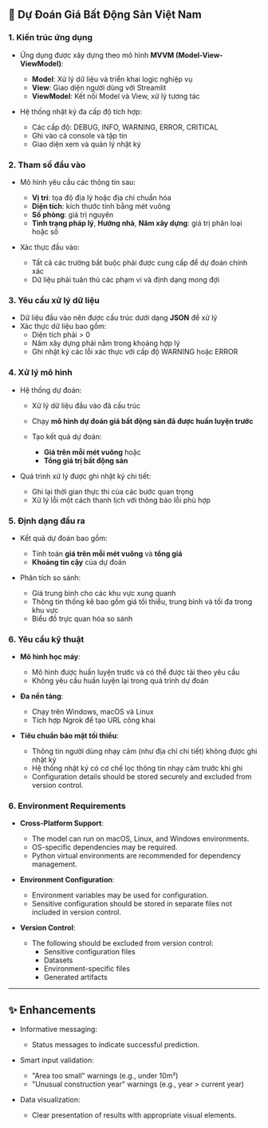 ## 🎯 Dự Đoán Giá Bất Động Sản Việt Nam

### 1. Kiến trúc ứng dụng

* Ứng dụng được xây dựng theo mô hình **MVVM (Model-View-ViewModel)**:

  * **Model**: Xử lý dữ liệu và triển khai logic nghiệp vụ
  * **View**: Giao diện người dùng với Streamlit
  * **ViewModel**: Kết nối Model và View, xử lý tương tác
* Hệ thống nhật ký đa cấp độ tích hợp:

  * Các cấp độ: DEBUG, INFO, WARNING, ERROR, CRITICAL
  * Ghi vào cả console và tập tin
  * Giao diện xem và quản lý nhật ký

### 2. Tham số đầu vào

* Mô hình yêu cầu các thông tin sau:

  * **Vị trí**: tọa độ địa lý hoặc địa chỉ chuẩn hóa
  * **Diện tích**: kích thước tính bằng mét vuông
  * **Số phòng**: giá trị nguyên
  * **Tình trạng pháp lý**, **Hướng nhà**, **Năm xây dựng**: giá trị phân loại hoặc số
* Xác thực đầu vào:

  * Tất cả các trường bắt buộc phải được cung cấp để dự đoán chính xác
  * Dữ liệu phải tuân thủ các phạm vi và định dạng mong đợi

### 3. Yêu cầu xử lý dữ liệu

* Dữ liệu đầu vào nên được cấu trúc dưới dạng **JSON** để xử lý
* Xác thực dữ liệu bao gồm:
  * Diện tích phải > 0
  * Năm xây dựng phải nằm trong khoảng hợp lý
  * Ghi nhật ký các lỗi xác thực với cấp độ WARNING hoặc ERROR

### 4. Xử lý mô hình

* Hệ thống dự đoán:

  * Xử lý dữ liệu đầu vào đã cấu trúc
  * Chạy **mô hình dự đoán giá bất động sản đã được huấn luyện trước**
  * Tạo kết quả dự đoán:

    * **Giá trên mỗi mét vuông** hoặc
    * **Tổng giá trị bất động sản**

* Quá trình xử lý được ghi nhật ký chi tiết:

  * Ghi lại thời gian thực thi của các bước quan trọng
  * Xử lý lỗi một cách thanh lịch với thông báo lỗi phù hợp

### 5. Định dạng đầu ra

* Kết quả dự đoán bao gồm:

  * Tính toán **giá trên mỗi mét vuông** và **tổng giá**
  * **Khoảng tin cậy** của dự đoán

* Phân tích so sánh:

  * Giá trung bình cho các khu vực xung quanh
  * Thông tin thống kê bao gồm giá tối thiểu, trung bình và tối đa trong khu vực
  * Biểu đồ trực quan hóa so sánh

### 6. Yêu cầu kỹ thuật

* **Mô hình học máy**:

  * Mô hình được huấn luyện trước và có thể được tải theo yêu cầu
  * Không yêu cầu huấn luyện lại trong quá trình dự đoán

* **Đa nền tảng**:

  * Chạy trên Windows, macOS và Linux
  * Tích hợp Ngrok để tạo URL công khai

* **Tiêu chuẩn bảo mật tối thiểu**:

  * Thông tin người dùng nhạy cảm (như địa chỉ chi tiết) không được ghi nhật ký
  * Hệ thống nhật ký có cơ chế lọc thông tin nhạy cảm trước khi ghi
  * Configuration details should be stored securely and excluded from version control.

### 6. Environment Requirements

* **Cross-Platform Support**:

  * The model can run on macOS, Linux, and Windows environments.
  * OS-specific dependencies may be required.
  * Python virtual environments are recommended for dependency management.
* **Environment Configuration**:

  * Environment variables may be used for configuration.
  * Sensitive configuration should be stored in separate files not included in version control.
* **Version Control**:

  * The following should be excluded from version control:
    * Sensitive configuration files
    * Datasets
    * Environment-specific files
    * Generated artifacts

---

## ✨ Enhancements

* Informative messaging:
  * Status messages to indicate successful prediction.
* Smart input validation:

  * "Area too small" warnings (e.g., under 10m²)
  * "Unusual construction year" warnings (e.g., year > current year)
* Data visualization:

  * Clear presentation of results with appropriate visual elements.
